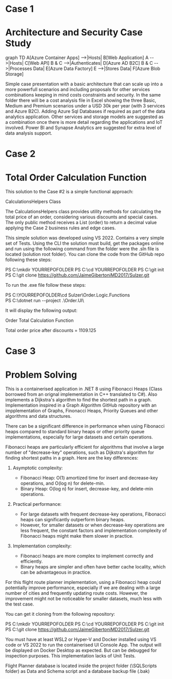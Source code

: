 # Case 1
# Architecture and Security Case Study

graph TD
    A[Azure Container Apps] -->|Hosts| B[Web Application]
    A -->|Hosts| C[Web API]
    B & C -->|Authenticates| D[Azure AD B2C]
    B & C -->|Processes Data| E[Azure Data Factory]
    E -->|Stores Data| F[Azure Blob Storage]

Simple case presentation with a basic architecture that can scale up into a more powerfull scenarios and including proposals for other services combinations keeping in mind costs constraints and security.
In the same folder there will be a cost analysis file in Excel showing the three Basic, Medium and Premium scenarios under a USD 30k per year (with 3 services and Azure B2C). Adding Azure Sql Databases if required as part of the data analytics application. Other services and storage models are suggested as a combination once there is more detail regarding the applications and IoT involved. Power BI and Synapse Analytics are suggested for extra level of data analysis support.

# Case 2
# Total Order Calculation Function

This solution to the Case #2 is a simple functional approach:

CalculationsHelpers Class

The CalculationsHelpers class provides utility methods for calculating the total price of an order, considering various discounts and special cases. The only public method receives a List<item> (order) to return a decimal value applying the Case 2 business rules and edge cases.

This simple solution was developed using VS 2022. 
Contains a very simple set of Tests.
Using the CLI the solution must build, get the packages online and run using the following command from the folder were the .sln file is located (solution root folder). You can clone the code from the GitHub repo following these steps:

PS C:\mkdir YOURREPOFOLDER
PS C:\cd YOURREPOFOLDER
PS C:\git init
PS C:\git clone https://github.com/JaimeGibertoniMD2017/Sulzer.git

To run the .exe file follow these steps:

PS C:\YOURREPOFOLDER\cd Sulzer\Order.Logic.Functions\
PS C:\dotnet run --project .\Order.UI\

It will display the following output:

Order Total Calculation Function

Total order price after discounts = 1109.125 

# Case 3
# Problem Solving

This is a containerised application in .NET 8 using Fibonacci Heaps (Class borrowed from an orignal implementation in C++ translated to C#). Also implements a Dijkstra's algorithm to find the shortest path in a graph. Implementation inspired in a Graph Algorithm GitHub repository with an impplementation of Graphs, Finonacci Heaps, Priority Queues and other algorithms and data structures.

There can be a significant difference in performance when using Fibonacci heaps compared to standard binary heaps or other priority queue implementations, especially for large datasets and certain operations.

Fibonacci heaps are particularly efficient for algorithms that involve a large number of "decrease-key" operations, such as Dijkstra's algorithm for finding shortest paths in a graph. Here are the key differences:

1. Asymptotic complexity:
   - Fibonacci Heap: O(1) amortized time for insert and decrease-key operations, and O(log n) for delete-min.
   - Binary Heap: O(log n) for insert, decrease-key, and delete-min operations.

2. Practical performance:
   - For large datasets with frequent decrease-key operations, Fibonacci heaps can significantly outperform binary heaps.
   - However, for smaller datasets or when decrease-key operations are less frequent, the constant factors and implementation complexity of Fibonacci heaps might make them slower in practice.

3. Implementation complexity:
   - Fibonacci heaps are more complex to implement correctly and efficiently.
   - Binary heaps are simpler and often have better cache locality, which can be advantageous in practice.

For this flight route planner implementation, using a Fibonacci heap could potentially improve performance, especially if we are dealing with a large number of cities and frequently updating route costs. However, the improvement might not be noticeable for smaller datasets, much less with the test case.

You can get it cloning from the following repository:

PS C:\mkdir YOURREPOFOLDER
PS C:\cd YOURREPOFOLDER
PS C:\git init
PS C:\git clone https://github.com/JaimeGibertoniMD2017/Sulzer.git

You must have at least WSL2 or Hyper-V and Docker installed using VS code or VS 2022 to run the containerised UI Console App. The output will be displayed on Docker Desktop as expected. But can be debugged for inspection purposes. This implementation lacks of Unit Tests.

Flight Planner database is located inside the project folder (\SQLScripts folder) as Data and Schema script and a database backup file (.bak)

